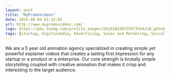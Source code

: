```yaml
---
layout: post
title: "MyPromoVideos"
date: 2015-08-09 01:32:03
url: http://www.mypromovideos.com/
logo: https://pbs.twimg.com/profile_images/561028439725973504/LW_gbVxO_400x400.png
tags: [startup, digitalmedia, Advertising, Sales and Marketing, Social Media]
---
```

We are a 5 year old animation agency specialized in creating simple yet powerful explainer videos that creates a lasting first impression for any startup or a product or a enterprise. Our core strength is brutally simple storytelling coupled with creative animation that makes it crisp and interesting to the target audience.
